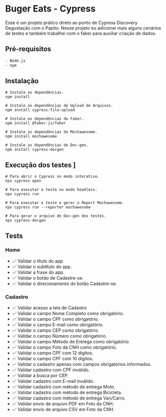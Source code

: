 # Buger Eats - Cypress

Esse é um projeto prático direto ao ponto de Cypress Discovery Degustação com o Papito.
Nesse projeto eu adicionei mais alguns cenários de testes e também trabalhei com o faker para auxiliar criação de dados. 

## Pré-requisitos

```bash
- Node.js
- npm 
```

## Instalação

```
# Instale as dependências.
npm install

# Instale as dependências de Upload de Arquivos.
npm install cypress-file-upload

# Instale as dependências do Faker.
npm install @faker-js/faker

# Instale as dependências do Mochawesome.
npm install mochawesome

# Instale as dependências do Doc-gen.
npm install cypress-docgen
```

## Execução dos testes ]

```
# Para abrir o Cypress no modo interativo.
npx cypress open

# Para executar o teste no modo headless.
npx cypress run

# Para executar o teste e gerar o Report Mochawesome.
npx cypress run --reporter mochawesome

# Para gerar o arquivo de Doc-gen dos testes.
npx cypress-docgen
```

## Tests

### Home
- ✅ Validar o título do app.
- ✅ Validar o subtítulo do app.
- ✅ Validar a frase do app.
- ✅ Validar o botão de Cadastre-se.
- ✅ Validar o direcionamento do botão Cadastre-se.

### Cadastro
- ✅ Validar acesso a tela de Cadastro
- ✅ Validar o campo Nome Completo como obrigatório.
- ✅ Validar o campo CPF como obrigatório.
- ✅ Validar o campo E-mail como obrigatório.
- ✅ Validar o campo CEP como obrigatório.
- ✅ Validar o campo Número como obrigatório.
- ✅ Validar o campo Método de Entrega como obrigatório.
- ✅ Validar o campo Foto da CNH como obrigatório.
- ✅ Validar o campo CPF com 12 dígitos.
- ✅ Validar o campo CPF com 10 dígitos.
- ✅ Validar o cadastro apenas com campos obrigatórios informados.
- ✅ Validar cadastro com CPF inválido.
- ✅ Validar a busca por CEP.
- ✅ Validar cadastro com E-mail inválido.
- ✅ Validar cadastro com método de entrega Moto.
- ✅ Validar cadastro com método de entrega Bicicleta.
- ✅ Validar cadastro com método de entrega Van/Carro.
- ✅ Validar envio de arquivo PDF em Foto da CNH.
- ✅ Validar envio de arquivo CSV em Foto da CNH.